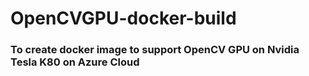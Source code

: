 # OpenCVGPU-docker-build

### To create docker image to support OpenCV GPU on Nvidia Tesla K80 on Azure Cloud
